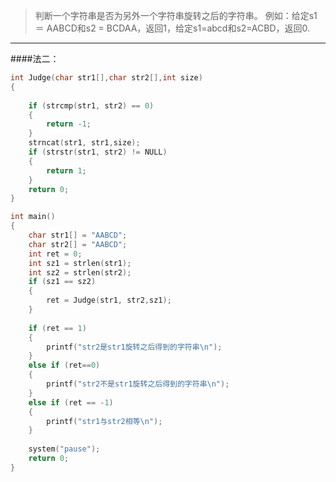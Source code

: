>判断一个字符串是否为另外一个字符串旋转之后的字符串。 
>例如：给定s1 ＝ AABCD和s2 = BCDAA，返回1，给定s1=abcd和s2=ACBD，返回0. 

____

####法二：


```c
int Judge(char str1[],char str2[],int size)
{
	
	if (strcmp(str1, str2) == 0)
	{
		return -1;
	}
	strncat(str1, str1,size);
	if (strstr(str1, str2) != NULL)
	{
		return 1;
	}
	return 0;
}

int main()
{
	char str1[] = "AABCD";
	char str2[] = "AABCD";
	int ret = 0;
	int sz1 = strlen(str1);
	int sz2 = strlen(str2);
	if (sz1 == sz2)
	{
		ret = Judge(str1, str2,sz1);
	}
	
	if (ret == 1)
	{
		printf("str2是str1旋转之后得到的字符串\n");
	}
	else if (ret==0)
	{
		printf("str2不是str1旋转之后得到的字符串\n");
	}
	else if (ret == -1)
	{
		printf("str1与str2相等\n");
	}
	
	system("pause");
	return 0;
}

```